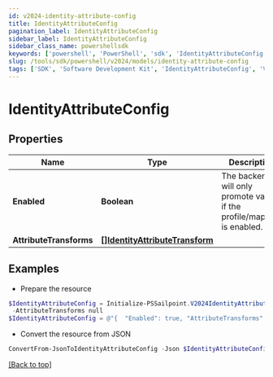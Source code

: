 ```yaml
---
id: v2024-identity-attribute-config
title: IdentityAttributeConfig
pagination_label: IdentityAttributeConfig
sidebar_label: IdentityAttributeConfig
sidebar_class_name: powershellsdk
keywords: ['powershell', 'PowerShell', 'sdk', 'IdentityAttributeConfig', 'V2024IdentityAttributeConfig'] 
slug: /tools/sdk/powershell/v2024/models/identity-attribute-config
tags: ['SDK', 'Software Development Kit', 'IdentityAttributeConfig', 'V2024IdentityAttributeConfig']
---
```



# IdentityAttributeConfig

## Properties

Name | Type | Description | Notes
------------ | ------------- | ------------- | -------------
**Enabled** | **Boolean** | The backend will only promote values if the profile/mapping is enabled. | [optional] [default to $false]
**AttributeTransforms** | [**[]IdentityAttributeTransform**](identity-attribute-transform) |  | [optional] 

## Examples

- Prepare the resource
```powershell
$IdentityAttributeConfig = Initialize-PSSailpoint.V2024IdentityAttributeConfig  -Enabled true `
 -AttributeTransforms null
$IdentityAttributeConfig = @"{  "Enabled": true, "AttributeTransforms": null }"@
```

- Convert the resource from JSON
```powershell
ConvertFrom-JsonToIdentityAttributeConfig -Json $IdentityAttributeConfig
```


[[Back to top]](#) 

